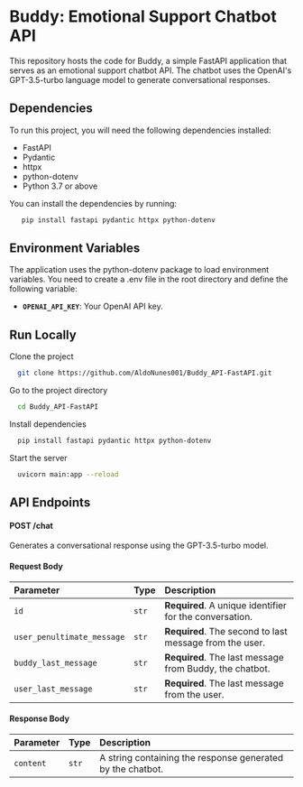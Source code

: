 
# Buddy: Emotional Support Chatbot API

This repository hosts the code for Buddy, a simple FastAPI application that serves as an emotional support chatbot API. The chatbot uses the OpenAI's GPT-3.5-turbo language model to generate conversational responses.


## Dependencies

To run this project, you will need the following dependencies installed:
- FastAPI
- Pydantic
- httpx
- python-dotenv
- Python 3.7 or above

You can install the dependencies by running:

```bash
   pip install fastapi pydantic httpx python-dotenv
```


## Environment Variables

The application uses the python-dotenv package to load environment variables. You need to create a .env file in the root directory and define the following variable:

- **`OPENAI_API_KEY`**: Your OpenAI API key.

## Run Locally

Clone the project

```bash
  git clone https://github.com/AldoNunes001/Buddy_API-FastAPI.git
```

Go to the project directory

```bash
  cd Buddy_API-FastAPI
```

Install dependencies

```bash
  pip install fastapi pydantic httpx python-dotenv
```

Start the server

```bash
  uvicorn main:app --reload
```


## API Endpoints

#### POST /chat

Generates a conversational response using the GPT-3.5-turbo model.

#### Request Body

| Parameter | Type     | Description                |
| :-------- | :------- | :------------------------- |
| `id` | `str` | **Required**. A unique identifier for the conversation. |
| `user_penultimate_message` | `str` | **Required**. The second to last message from the user. |
| `buddy_last_message` | `str` | **Required**. The last message from Buddy, the chatbot. |
| `user_last_message` | `str` | **Required**. The last message from the user. |

#### Response Body

| Parameter | Type     | Description                       |
| :-------- | :------- | :-------------------------------- |
| `content`      | `str` | A string containing the response generated by the chatbot. |



